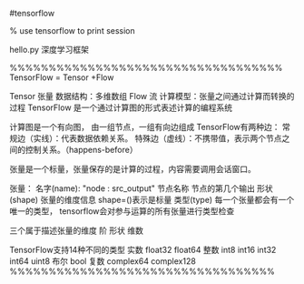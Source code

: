 #tensorflow 

% use tensorflow to print session

hello.py
深度学习框架

%%%%%%%%%%%%%%%%%%%%%%%%%%%%%%%%%%%
TensorFlow = Tensor +Flow 

 Tensor 张量
	数据结构：多维数组
 Flow 流
	计算模型：张量之间通过计算而转换的过程
TensorFlow 是一个通过计算图的形式表述计算的编程系统

计算图是一个有向图， 由一组节点，一组有向边组成
TensorFlow有两种边：
常规边（实线）：代表数据依赖关系。
特殊边（虚线）：不携带值，表示两个节点之间的控制关系。（happens-before）

张量是一个标量，张量保存的是计算的过程，内容需要调用会话窗口。

张量：
名字(name): "node : src_output"  节点名称 节点的第几个输出
形状(shape) 张量的维度信息 shape=()表示是标量
类型(type) 每一个张量都会有一个唯一的类型， tensorflow会对参与运算的所有张量进行类型检查

三个属于描述张量的维度 阶 形状 维数

TensorFlow支持14种不同的类型 
实数 float32 float64
整数 int8 int16 int32 int64 uint8
布尔 bool
复数 complex64 complex128
%%%%%%%%%%%%%%%%%%%%%%%%%%%%%%%%%%
